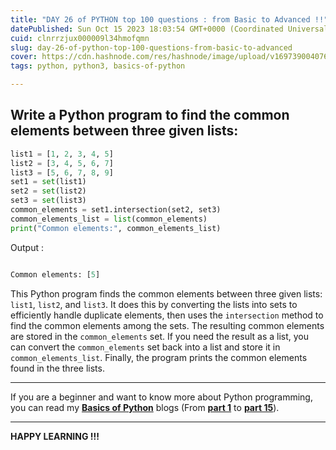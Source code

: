 ```yaml
---
title: "DAY 26 of PYTHON top 100 questions : from Basic to Advanced !!"
datePublished: Sun Oct 15 2023 18:03:54 GMT+0000 (Coordinated Universal Time)
cuid: clnrrzjux000009l34hmofqmn
slug: day-26-of-python-top-100-questions-from-basic-to-advanced
cover: https://cdn.hashnode.com/res/hashnode/image/upload/v1697390040763/6874a692-22d2-4a98-a201-2be3d2306fba.png
tags: python, python3, basics-of-python

---
```


## Write a Python program to find the common elements between three given lists:

```python
list1 = [1, 2, 3, 4, 5]
list2 = [3, 4, 5, 6, 7]
list3 = [5, 6, 7, 8, 9]
set1 = set(list1)
set2 = set(list2)
set3 = set(list3)
common_elements = set1.intersection(set2, set3)
common_elements_list = list(common_elements)
print("Common elements:", common_elements_list)
```

Output :

```python

Common elements: [5]
```

This Python program finds the common elements between three given lists: `list1`, `list2`, and `list3`. It does this by converting the lists into sets to efficiently handle duplicate elements, then uses the `intersection` method to find the common elements among the sets. The resulting common elements are stored in the `common_elements` set. If you need the result as a list, you can convert the `common_elements` set back into a list and store it in `common_elements_list`. Finally, the program prints the common elements found in the three lists.

---

If you are a beginner and want to know more about Python programming, you can read my [**Basics of Python**](https://hashnode.com/post/cleuwavnj008gurnv4fc650hh) blogs (From [**part 1**](https://hashnode.com/post/cleuwavnj008gurnv4fc650hh) to [**part 15**](https://hashnode.com/post/clff4058101hng5nvefv85yzt)).

---

**HAPPY LEARNING !!!**